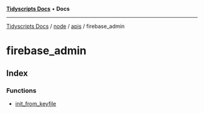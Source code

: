 [**Tidyscripts Docs**](../../../../../../README.md) • **Docs**

***

[Tidyscripts Docs](../../../../../../globals.md) / [node](../../../../README.md) / [apis](../../README.md) / firebase\_admin

# firebase\_admin

## Index

### Functions

- [init\_from\_keyfile](functions/init_from_keyfile.md)
